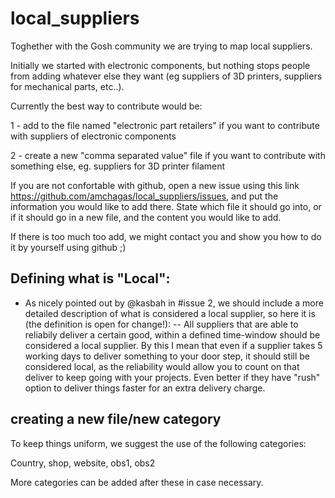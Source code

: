 # local_suppliers
Toghether with the Gosh community we are trying to map local suppliers.

Initially we started with electronic components, but nothing stops people from adding whatever else they want (eg suppliers of 3D printers, suppliers for mechanical parts, etc..). 

Currently the best way to contribute would be:

1 - add to the file named "electronic part retailers" if you want to contribute with suppliers of electronic components

2 - create a new "comma separated value" file if you want to contribute with something else, eg. suppliers for 3D printer filament

If you are not confortable with github, open a new issue using this link https://github.com/amchagas/local_suppliers/issues, and put the information you would like to add there. State which file it should go into, or if it should go in a new file, and the content you would like to add. 

If there is too much too add, we might contact you and show you how to do it by yourself using github ;)

## Defining what is "Local":
- As nicely pointed out by @kasbah in #issue 2, we should include a more detailed description of what is considered a local supplier, so here it is (the definition is open for change!):
    -- All suppliers that are able to reliabily deliver a certain good, within a defined time-window should be considered a local supplier. By this I mean that even if a supplier takes 5 working days to deliver something to your door step, it should still be considered local, as the reliability would allow you to count on that deliver to keep going with your projects. Even better if they have "rush" option to deliver things faster for an extra delivery charge.

## creating a new file/new category

To keep things uniform, we suggest the use of the following categories:

Country, shop, website, obs1, obs2

More categories can be added after these in case necessary. 



